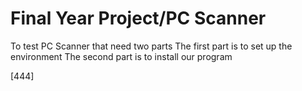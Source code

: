 # Final Year Project/PC Scanner
To test PC Scanner that need two parts
The first part is to set up the environment 
The second part is to install our program

[444]


